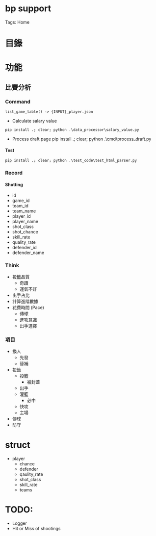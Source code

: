 # bp support

Tags: Home

# 目錄

# 功能

## 比賽分析

### Command 

```
list_game_table() -> {INPUT}_player.json
```

- Calculate salary value
```
pip install .; clear; python .\data_processor\salary_value.py
```

- Process draft page
pip install .; clear; python .\cmd\process_draft.py

#### Test

```
pip install .; clear; python .\test_code\test_html_parser.py
```

### Record

#### Shotting

- id
- game_id
- team_id
- team_name
- player_id
- player_name
- shot_class
- shot_chance
- skill_rate
- quality_rate
- defender_id
- defender_name

### Think

- 投籃品質
    - 奇蹟
    - 運氣不好
- 出手占比
- 計算進階數據
- 花費時間 (Pace)
    - 傳球
    - 進攻意識
    - 出手選擇

### 項目

- 換人
    - 先發
    - 替補
- 投籃
    - 投籃
        - 被封蓋
    - 出手
    - 灌籃
        - 必中
    - 快攻
    - 主場
- 傳球
- 防守

# struct

- player
    - chance
    - defender
    - qaulity_rate
    - shot_class
    - skill_rate
    - teams

# TODO:

- Logger
- Hit or Miss of shootings